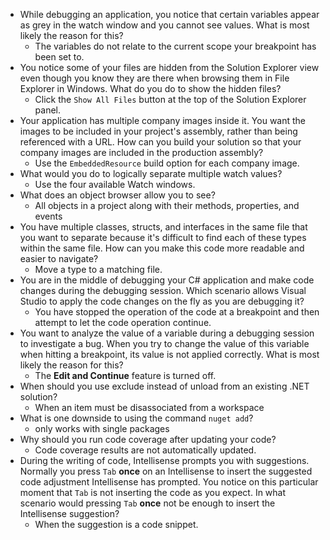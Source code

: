 - While debugging an application, you notice that certain variables appear as grey in the watch window and you cannot see values. What is most likely the reason for this?
	- The variables do not relate to the current scope your breakpoint has been set to.
- You notice some of your files are hidden from the Solution Explorer view even though you know they are there when browsing them in File Explorer in Windows. What do you do to show the hidden files?
	- Click the `Show All Files` button at the top of the Solution Explorer panel.
- Your application has multiple company images inside it. You want the images to be included in your project's assembly, rather than being referenced with a URL. How can you build your solution so that your company images are included in the production assembly?
	- Use the `EmbeddedResource` build option for each company image.
- What would you do to logically separate multiple watch values?
	- Use the four available Watch windows.
- What does an object browser allow you to see?
	- All objects in a project along with their methods, properties, and events
- You have multiple classes, structs, and interfaces in the same file that you want to separate because it's difficult to find each of these types within the same file. How can you make this code more readable and easier to navigate?
	- Move a type to a matching file.
- You are in the middle of debugging your C# application and make code changes during the debugging session. Which scenario allows Visual Studio to apply the code changes on the fly as you are debugging it?
	- You have stopped the operation of the code at a breakpoint and then attempt to let the code operation continue.
- You want to analyze the value of a variable during a debugging session to investigate a bug. When you try to change the value of this variable when hitting a breakpoint, its value is not applied correctly. What is most likely the reason for this?
	- The **Edit and Continue** feature is turned off.
- When should you use exclude instead of unload from an existing .NET solution?
	- When an item must be disassociated from a workspace
- What is one downside to using the command `nuget add`?
	- only works with single packages
- Why should you run code coverage after updating your code?
	- Code coverage results are not automatically updated.
- During the writing of code, Intellisense prompts you with suggestions. Normally you press `Tab` **once** on an Intellisense to insert the suggested code adjustment Intellisense has prompted. You notice on this particular moment that `Tab` is not inserting the code as you expect. In what scenario would pressing `Tab` **once** not be enough to insert the Intellisense suggestion?
	- When the suggestion is a code snippet.